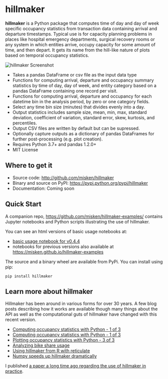 # hillmaker

**hillmaker** is a Python package that computes time of day and day of week specific
occupancy statistics from transaction data containing arrival and departure
timestamps. Typical use is for capacity planning problems in places like
hospital emergency departments, surgical recovery rooms or any system in which
entities arrive, occupy capacity for some amount of time, and then depart. It
gets its name from the hill-like nature of plots based on temporal occupancy
statistics.

![hillmaker Screenshot](/docs/hillmaker-user-guide/images/ssu_occ_1.png "hillmaker screenshot")

- Takes a pandas DataFrame or csv file as the input data type
- Functions for computing arrival, departure and occupancy summary statistics
  by time of day, day of week, and entity category based on a pandas DataFrame containing one
  record per visit.
- Functions for computing arrival, departure and occupancy for each datetime
  bin in the analysis period, by zero or one category fields.
- Select any time bin size (minutes) that divides evenly into a day.
- Output statistics includes sample size, mean, min, max, standard deviation,
  coefficient of variation, standard error, skew, kurtosis, and percentiles.
- Output CSV files are written by default but can be supressed.
- Optionally capture outputs as a dictionary of pandas DataFrames for further
  post-processing (e.g. plot creation).
- Requires Python 3.7+ and pandas 1.2.0+
- MIT License

Where to get it
---------------

* Source code: http://github.com/misken/hillmaker
* Binary and source on PyPI: https://pypi.python.org/pypi/hillmaker
* Documentation: Coming soon

Quick Start
-----------

A companion repo, https://github.com/misken/hillmaker-examples/ contains
Jupyter notebooks and Python scripts illustrating the use of hillmaker.

You can see an html versions of basic usage notebooks at:

- [basic usage notebook for v0.4.4](https://misken.github.io/hillmaker-examples/basic_usage_shortstay_unit_044.html)
- notebooks for previous versions also available at https://misken.github.io/hillmaker-examples


The source and a binary wheel are available from PyPi. You can install using pip: 

    pip install hillmaker


Learn more about hillmaker
--------------------------
Hillmaker has been around in various forms for over 30 years. A few
blog posts describing how it works are available though many things
about the API as well as the computational guts of hillmaker have
changed with this recent version.

* [Computing occupancy statistics with Python - 1 of 3](https://misken.github.io/blog/hillpy_bydate_demo/)
* [Computing occupancy statistics with Python - 1 of 3](https://misken.github.io/blog/hillpy_occstats_demo/)
* [Plotting occupancy statistics with Python - 3 of 3](https://misken.github.io/blog/hillpy_plotting_matplotlib_basic_recipe/)
* [Analyzing bike share usage](https://misken.github.io/blog/basic_usage_cycleshare/)
* [Using hillmaker from R with reticulate](https://misken.github.io/blog/hillmaker_r_sfcs/)
* [Numpy speeds up hillmaker dramatically](https://misken.github.io/blog/hillmaker_030_released/)

I published [a paper a long time ago regarding the use of hillmaker in practice](https://www.researchgate.net/publication/7322712_Hillmaker_An_open_source_occupancy_analysis_tool).
